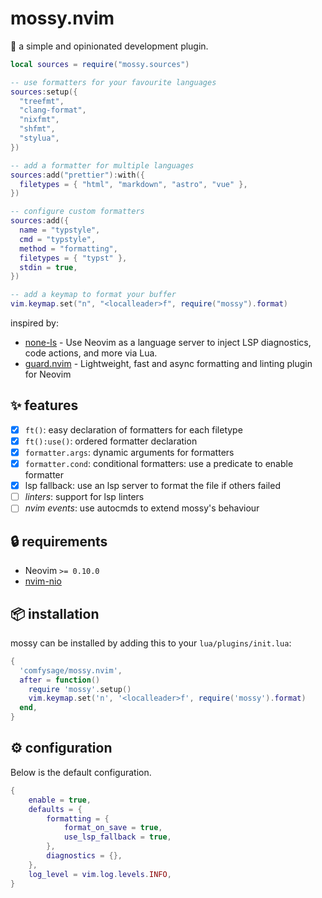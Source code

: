 # mossy.nvim

:mushroom: a simple and opinionated development plugin.

```lua
local sources = require("mossy.sources")

-- use formatters for your favourite languages
sources:setup({
  "treefmt",
  "clang-format",
  "nixfmt",
  "shfmt",
  "stylua",
})

-- add a formatter for multiple languages
sources:add("prettier"):with({
  filetypes = { "html", "markdown", "astro", "vue" },
})

-- configure custom formatters
sources:add({
  name = "typstyle",
  cmd = "typstyle",
  method = "formatting",
  filetypes = { "typst" },
  stdin = true,
})

-- add a keymap to format your buffer
vim.keymap.set("n", "<localleader>f", require("mossy").format)
```

inspired by:
- [none-ls](https://github.com/nvimtools/none-ls.nvim) - Use Neovim as a language server to inject LSP diagnostics, code actions, and more via Lua.
- [guard.nvim](https://github.com/nvimdev/guard.nvim) - Lightweight, fast and async formatting and linting plugin for Neovim

## :sparkles: features

- [x] `ft()`: easy declaration of formatters for each filetype
- [x] `ft():use()`: ordered formatter declaration
- [x] `formatter.args`: dynamic arguments for formatters
- [x] `formatter.cond`: conditional formatters: use a predicate to enable formatter
- [x] lsp fallback: use an lsp server to format the file if others failed
- [ ] *linters*: support for lsp linters
- [ ] *nvim events*: use autocmds to extend mossy's behaviour

## :lock: requirements

- Neovim `>= 0.10.0`
- [nvim-nio](https://github.com/nvim-neotest/nvim-nio)

## :package: installation

mossy can be installed by adding this to your `lua/plugins/init.lua`:

```lua
{
  'comfysage/mossy.nvim',
  after = function()
    require 'mossy'.setup()
    vim.keymap.set('n', '<localleader>f', require('mossy').format)
  end,
}
```

## :gear: configuration

Below is the default configuration.

```lua
{
	enable = true,
	defaults = {
		formatting = {
			format_on_save = true,
			use_lsp_fallback = true,
		},
		diagnostics = {},
	},
	log_level = vim.log.levels.INFO,
}
```
